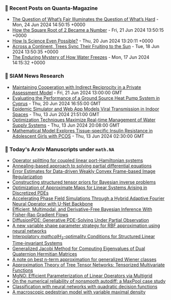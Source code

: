 ### 📝 Recent Posts on Quanta-Magazine
<!-- quanta starts -->
* <a href="https://www.quantamagazine.org/the-question-of-whats-fair-illuminates-the-question-of-whats-hard-20240624/">The Question of What’s Fair Illuminates the Question of What’s Hard</a> - Mon, 24 Jun 2024 14:50:15 +0000
* <a href="https://www.quantamagazine.org/how-the-square-root-of-2-became-a-number-20240621/">How the Square Root of 2 Became a Number</a> - Fri, 21 Jun 2024 13:50:15 +0000
* <a href="https://www.quantamagazine.org/how-is-science-even-possible-20240620/">How Is Science Even Possible?</a> - Thu, 20 Jun 2024 13:20:11 +0000
* <a href="https://www.quantamagazine.org/across-a-continent-trees-sync-their-fruiting-to-the-sun-20240618/">Across a Continent, Trees Sync Their Fruiting to the Sun</a> - Tue, 18 Jun 2024 13:50:35 +0000
* <a href="https://www.quantamagazine.org/the-enduring-mystery-of-how-water-freezes-20240617/">The Enduring Mystery of How Water Freezes</a> - Mon, 17 Jun 2024 14:15:32 +0000
<!-- quanta ends -->

### 📝 SIAM News Research
<!-- siam-news starts -->
* <a href="https://sinews.siam.org/Details-Page/maintaining-cooperation-with-indirect-reciprocity-in-a-private-assessment-model">Maintaining Cooperation with Indirect Reciprocity in a Private Assessment Model</a> - Fri, 21 Jun 2024 13:00:00 GMT
* <a href="https://sinews.siam.org/Details-Page/evaluating-the-performance-of-a-ground-source-heat-pump-system-in-cyprus">Evaluating the Performance of a Ground Source Heat Pump System in Cyprus</a> - Thu, 20 Jun 2024 16:55:00 GMT
* <a href="https://sinews.siam.org/Details-Page/epidemic-simulator-and-web-app-models-viral-transmission-in-indoor-spaces">Epidemic Simulator and Web App Models Viral Transmission in Indoor Spaces</a> - Thu, 13 Jun 2024 21:51:00 GMT
* <a href="https://sinews.siam.org/Details-Page/optimization-techniques-maximize-real-time-management-of-water-supply-systems">Optimization Techniques Maximize Real-time Management of Water Supply Systems</a> - Thu, 13 Jun 2024 20:08:00 GMT
* <a href="https://sinews.siam.org/Details-Page/mathematical-model-explores-tissue-specific-insulin-resistance-in-adolescent-girls-with-pcos">Mathematical Model Explores Tissue-specific Insulin Resistance in Adolescent Girls with PCOS</a> - Thu, 13 Jun 2024 02:30:00 GMT
<!-- siam-news ends -->

### 📝 Today's Arxiv Manuscripts under ``math.NA``
<!-- arxiv-math-na starts -->
* <a href="https://arxiv.org/abs/2406.17311">Operator splitting for coupled linear port-Hamiltonian systems</a>
* <a href="https://arxiv.org/abs/2406.17364">Annealing-based approach to solving partial differential equations</a>
* <a href="https://arxiv.org/abs/2406.17461">Error Estimates for Data-driven Weakly Convex Frame-based Image Regularization</a>
* <a href="https://arxiv.org/abs/2406.17597">Constructing structured tensor priors for Bayesian inverse problems</a>
* <a href="https://arxiv.org/abs/2406.17656">Optimization of Approximate Maps for Linear Systems Arising in Discretized PDEs</a>
* <a href="https://arxiv.org/abs/2406.17119">Accelerating Phase Field Simulations Through a Hybrid Adaptive Fourier Neural Operator with U-Net Backbone</a>
* <a href="https://arxiv.org/abs/2406.17263">Efficient, Multimodal, and Derivative-Free Bayesian Inference With Fisher-Rao Gradient Flows</a>
* <a href="https://arxiv.org/abs/2406.17763">DiffusionPDE: Generative PDE-Solving Under Partial Observation</a>
* <a href="https://arxiv.org/abs/2210.16945">A new variable shape parameter strategy for RBF approximation using neural networks</a>
* <a href="https://arxiv.org/abs/2310.10618">Interpolatory $mathcal{H}_2$-optimality Conditions for Structured Linear Time-invariant Systems</a>
* <a href="https://arxiv.org/abs/2405.13649">Generalized Jacobi Method for Computing Eigenvalues of Dual Quaternion Hermitian Matrices</a>
* <a href="https://arxiv.org/abs/2406.10761">A note on best n-term approximation for generalized Wiener classes</a>
* <a href="https://arxiv.org/abs/2101.11932">Approximation Theory of Tree Tensor Networks: Tensorized Multivariate Functions</a>
* <a href="https://arxiv.org/abs/2310.19809">MgNO: Efficient Parameterization of Linear Operators via Multigrid</a>
* <a href="https://arxiv.org/abs/2401.02736">On the numerical reliability of nonsmooth autodiff: a MaxPool case study</a>
* <a href="https://arxiv.org/abs/2401.10710">Classification with neural networks with quadratic decision functions</a>
* <a href="https://arxiv.org/abs/2406.14649">A macroscopic pedestrian model with variable maximal density</a>
<!-- arxiv-math-na ends -->
